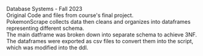 Database Systems - Fall 2023  
Original Code and files from course's final project.  
PokemonScrape collects data then cleans and organizes into dataframes representing different schema.  
The main datframe was broken down into separate schema to achieve 3NF.  
The dataframes were exported as csv files to convert them into the script, which was modified into the ddl.
